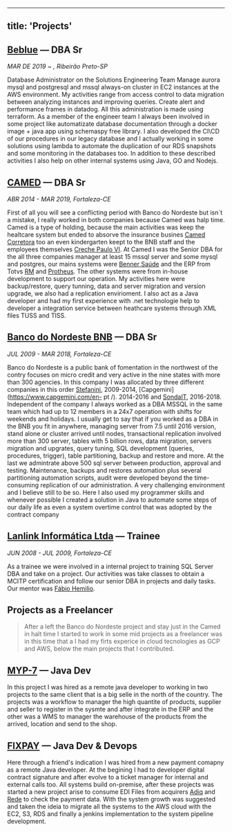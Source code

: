 ---
title: 'Projects'
------


## [Beblue](https://www.beblue.com.br/) — DBA Sr
*MAR DE 2019 ~ , Ribeirão Preto-SP*

Database Administrator on the Solutions Engineering Team
Manage aurora mysql and postgresql and mssql always-on cluster in EC2 instances at the AWS environment. My activities range from access control to data migration between analyzing instances and improving queries. Create alert and performance frames in datadog. All this administration is made using terraform.
As a member of the engineer team I always been involved in some project like automatizate database documentation through a docker image + java app using schemaspy free library. I also developed the CI\CD of our procedures in our legacy database and I actually working in some solutions using lambda to automate the duplication of our RDS snapshots and some monitoring in the databases too.
In addition to these described activities I also help on other internal systems using Java, GO and Nodejs.



## [CAMED](https://www.camed.com.br/PortalCamed/) — DBA Sr
*ABR 2014 - MAR 2019, Fortaleza-CE*

First of all you will see a conflicting period with Banco do Nordeste but isn`t a mistake, I really worked in both companies because Camed was halp time.
Camed is a type of holding, because the main activities was keep the healtcare system but ended to absorve the insurance busines [Camed Corretora](http://www.camedseguros.com.br/) too an even kindergarten keept to the BNB staff and the employees themselves [Creche Paulo VI](https://www.camed.com.br/PortalCamed/tag/creche-paulo-vi/).
At Camed I was the Senior DBA for the all three companies manager at least 15 mssql server and some mysql and postgres, our mains systems were [Benner Saúde](https://www4.benner.com.br/solucoes-para-reducao-de-custos/terceirizacao-de-servicos/area-da-saude) and the ERP from Totvs [RM](https://www.totvs.com/blog/rm-totvs/) and [Protheus](https://www.totvs.com/sistema-de-gestao/?utm_campaign=totvs_conversao_sql&utm_source=ppc&utm_medium=google_search&utm_content=ad_text_linha_produto_protheus_v2&utm_term=totvs%20protheus&hsa_tgt=kwd-22906999271&hsa_src=g&hsa_acc=5745705588&hsa_cam=1596798386&hsa_grp=61487630398&hsa_mt=e&hsa_kw=totvs%20protheus&hsa_net=adwords&hsa_ver=3&hsa_ad=323306954110&gclid=EAIaIQobChMIw46EmoLZ5gIVhYORCh0ovgdDEAAYASAAEgKZSPD_BwE). The other systems were from in-house development to support our operation. My activities here were backup/restore, query tunning, data and server migration and version upgrade, we also had a replication envirioment. I also act as a Java developer and had my first experience with .net technologie help to developer a integration service between heathcare systems through XML files TUSS and TISS.


## [Banco do Nordeste BNB](https://www.bnb.gov.br/) — DBA Sr
*JUL 2009 - MAR 2018, Fortaleza-CE*

Banco do Nordeste is a public bank of fomentation in the northwest of the contry focuses on micro credit and very active in the nine states with more than 300 agencies. In this company I was allocated by three different companies in this order [Stefanini](https://stefanini.com/en-us), 2009-2014, [Capgemini](https://www.capgemini.com/en- pt /). 2014-2016 and [SondaIT](https://www.sonda.com/en-us/), 2016-2018. Independent of the company I always worked as a DBA MSSQL in the same team
which had up to 12 members in a 24x7 operation with shifts for weekends and holidays.
I usually get to say that if you worked as a DBA in the BNB you fit in anywhere, managing server from 7.5 until 2016 version, stand alone or cluster arrived until nodes, transactional replication involved more than 300 server, tables with 5 billion rows, data migration, servers migration and upgrates, query tuning, SQL development (queries, procedures, trigger), table partitioning, backup and restore and more. At the last we admintrate above 500 sql server between production, approval and testing. Maintenance, backups and restores automation plus several partitioning automation scripts, audit were developed beyond the time-consuming replication of our administration. A very challenging environment and I believe still to be so. Here I also used my programmer skills and whenever possible I created a solution in Java to automate some steps of our daily life as even a system overtime control that was adopted by the contract company


## [Lanlink Informática Ltda](https://www.lanlink.com.br/) — Trainee
*JUN 2008 - JUL 2009, Fortaleza-CE*

As a trainee we were involved in a internal project to training SQL Server DBA and take on  a project. Our activities was take classes to obtain a MCITP certification and follow our senior DBA in projects and daily tasks. Our mentor was [Fábio Hemilio](https://www.linkedin.com/in/fabiohemylio/).


## Projects as a Freelancer

> After a left the Banco do Nordeste project and stay just in the Camed in halt time I started to work in some mid projects as a freelancer was in this time that a I had my firts experice in cloud tecnologies as GCP and AWS, below the main projects that I contributed.


## [MYP-7](https://myp7.com.br/) — Java Dev

In this project I was hired as a remote java developer to working in two projects to the same client that is a big selle in the north of the country. The projects was a workflow to manager the high quantite of products, supplier and seller to register in the sysmte and after integrate in the ERP and the other was a WMS to manager the warehouse of the products from the arrived, location and send to the shop.


## [FIXPAY](https://fixpay.com.br/) — Java Dev & Devops

Here through a friend's indication I was hired from a new payment comapny as a remote Java developer. At the begining I had to developer digital contract signature and after evolve to a ticket manager for internal and external calls too. All systems build on-premise, after these projects was started a new project arise to consume EDI Files from acquirers [Adiq](https://www.adiq.com.br/) and [Rede](https://www.userede.com.br/quero-rede?gclid=EAIaIQobChMIh9aJxIbZ5gIVEoWRCh0RRQZrEAAYASAAEgJx3_D_BwE&s_cid=mpg|gog|glp|vt-rede-aquisicao-marca-responsivo-taxa-vendas|cnr|6|sec|CRM0000|-|vt&ef_id=EAIaIQobChMIh9aJxIbZ5gIVEoWRCh0RRQZrEAAYASAAEgJx3_D_BwE:G:s&s_kwcid=AL!673!3!372703000018!e!!g!!rede) to check the payment data. With the system growth was suggested and taken the ideia to migrate all the systems to the AWS cloud with the  EC2, S3, RDS and finally a jenkins implementation to the system pipeline development.